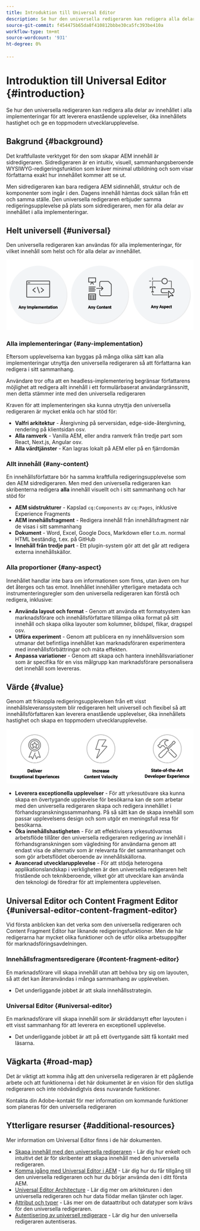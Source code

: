 ```yaml
---
title: Introduktion till Universal Editor
description: Se hur den universella redigeraren kan redigera alla delar av innehållet i alla implementeringar för att leverera enastående upplevelser, öka innehållets hastighet och ge en toppmodern utvecklarupplevelse.
source-git-commit: f454475b65da8f410812bbbe30ca5fc393be410a
workflow-type: tm+mt
source-wordcount: '931'
ht-degree: 0%

---
```



# Introduktion till Universal Editor {#introduction}

Se hur den universella redigeraren kan redigera alla delar av innehållet i alla implementeringar för att leverera enastående upplevelser, öka innehållets hastighet och ge en toppmodern utvecklarupplevelse.

## Bakgrund {#background}

Det kraftfullaste verktyget för den som skapar AEM innehåll är sidredigeraren. Sidredigeraren är en intuitiv, visuell, sammanhangsberoende WYSIWYG-redigeringsfunktion som kräver minimal utbildning och som visar författarna exakt hur innehållet kommer att se ut.

Men sidredigeraren kan bara redigera AEM sidinnehåll, struktur och de komponenter som ingår i den. Dagens innehåll hämtas dock sällan från ett och samma ställe. Den universella redigeraren erbjuder samma redigeringsupplevelse på plats som sidredigeraren, men för alla delar av innehållet i alla implementeringar.

## Helt universell {#universal}

Den universella redigeraren kan användas för alla implementeringar, för vilket innehåll som helst och för alla delar av innehållet.

![Vad gör den universell](assets/universal.png)

### Alla implementeringar {#any-implementation}

Eftersom upplevelserna kan byggas på många olika sätt kan alla implementeringar utnyttja den universella redigeraren så att författarna kan redigera i sitt sammanhang.

Användare tror ofta att en headless-implementering begränsar författarens möjlighet att redigera allt innehåll i ett formulärbaserat användargränssnitt, men detta stämmer inte med den universella redigeraren

Kraven för att implementeringen ska kunna utnyttja den universella redigeraren är mycket enkla och har stöd för:

* **Valfri arkitektur** - Återgivning på serversidan, edge-side-återgivning, rendering på klientsidan osv.
* **Alla ramverk** - Vanilla AEM, eller andra ramverk från tredje part som React, Next.js, Angular osv.
* **Alla värdtjänster** - Kan lagras lokalt på AEM eller på en fjärrdomän

### Allt innehåll {#any-content}

En innehållsförfattare bör ha samma kraftfulla redigeringsupplevelse som den AEM sidredigeraren. Men med den universella redigeraren kan skribenterna redigera **alla** innehåll visuellt och i sitt sammanhang och har stöd för

* **AEM sidstrukturer** - Kapslad `cq:Components` av `cq:Pages`, inklusive Experience Fragments
* **AEM innehållsfragment** - Redigera innehåll från innehållsfragment när de visas i sitt sammanhang
* **Dokument** - Word, Excel, Google Docs, Markdown eller t.o.m. normal HTML beständig, t.ex. på GitHub
* **Innehåll från tredje part** - Ett plugin-system gör att det går att redigera externa innehållskällor.

### Alla proportioner {#any-aspect}

Innehållet handlar inte bara om informationen som finns, utan även om hur det återges och tas emot. Innehållet innehåller ytterligare metadata och instrumenteringsregler som den universella redigeraren kan förstå och redigera, inklusive:

* **Använda layout och format** - Genom att använda ett formatsystem kan marknadsförare och innehållsförfattare tillämpa olika format på sitt innehåll och skapa olika layouter som kolumner, bildspel, flikar, dragspel osv.
* **Utföra experiment** - Genom att publicera en ny innehållsversion som utmanar det befintliga innehållet kan marknadsföraren experimentera med innehållsförbättringar och mäta effekten.
* **Anpassa variationer** - Genom att skapa och hantera innehållsvariationer som är specifika för en viss målgrupp kan marknadsförare personalisera det innehåll som levereras.

## Värde {#value}

Genom att frikoppla redigeringsupplevelsen från ett visst innehållsleveranssystem blir redigeraren helt universell och flexibel så att innehållsförfattaren kan leverera enastående upplevelser, öka innehållets hastighet och skapa en toppmodern utvecklarupplevelse.

![The value of the Universal Editor](assets/value.png)

* **Leverera exceptionella upplevelser** - För att yrkesutövare ska kunna skapa en övertygande upplevelse för besökarna kan de som arbetar med den universella redigeraren skapa och redigera innehållet i förhandsgranskningssammanhang. På så sätt kan de skapa innehåll som passar upplevelsens design och som utgör en meningsfull resa för besökarna.
* **Öka innehållshastigheten** - För att effektivisera yrkesutövarnas arbetsflöde tillåter den universella redigeraren redigering av innehåll i förhandsgranskningen som vägledning för användarna genom att endast visa de alternativ som är relevanta för det sammanhanget och som gör arbetsflödet oberoende av innehållskällorna.
* **Avancerad utvecklarupplevelse** - För att stödja heterogena applikationslandskap i verkligheten är den universella redigeraren helt fristående och teknikberoende, vilket gör att utvecklare kan använda den teknologi de föredrar för att implementera upplevelsen.

## Universal Editor och Content Fragment Editor {#universal-editor-content-fragment-editor}

Vid första anblicken kan det verka som den universella redigeraren och Content Fragment Editor har liknande redigeringsfunktioner. Men de här redigerarna har mycket olika funktioner och de utför olika arbetsuppgifter för marknadsföringsavdelningen.

### Innehållsfragmentsredigerare {#content-fragment-editor}

En marknadsförare vill skapa innehåll utan att behöva bry sig om layouten, så att det kan återanvändas i många sammanhang av upplevelsen.

* Det underliggande jobbet är att skala innehållsstrategin.

### Universal Editor {#universal-editor}

En marknadsförare vill skapa innehåll som är skräddarsytt efter layouten i ett visst sammanhang för att leverera en exceptionell upplevelse.

* Det underliggande jobbet är att på ett övertygande sätt få kontakt med läsarna.

## Vägkarta {#road-map}

Det är viktigt att komma ihåg att den universella redigeraren är ett pågående arbete och att funktionerna i det här dokumentet är en vision för den slutliga redigeraren och inte nödvändigtvis dess nuvarande funktioner.

Kontakta din Adobe-kontakt för mer information om kommande funktioner som planeras för den universella redigeraren

## Ytterligare resurser {#additional-resources}

Mer information om Universal Editor finns i de här dokumenten.

* [Skapa innehåll med den universella redigeraren](authoring.md) - Lär dig hur enkelt och intuitivt det är för skribenter att skapa innehåll med den universella redigeraren.
* [Komma igång med Universal Editor i AEM](getting-started.md) - Lär dig hur du får tillgång till den universella redigeraren och hur du börjar använda den i ditt första AEM.
* [Universal Editor Architecture](architecture.md) - Lär dig mer om arkitekturen i den universella redigeraren och hur data flödar mellan tjänster och lager.
* [Attribut och typer](attributes-types.md) - Läs mer om de dataattribut och datatyper som krävs för den universella redigeraren.
* [Autentisering av universell redigerare](authentication.md) - Lär dig hur den universella redigeraren autentiseras.
